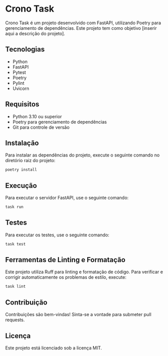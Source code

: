 # Crono Task

Crono Task é um projeto desenvolvido com FastAPI, utilizando Poetry para gerenciamento de dependências. Este projeto tem como objetivo [inserir aqui a descrição do projeto].

## Tecnologias

- Python
- FastAPI
- Pytest
- Poetry
- Pylint
- Uvicorn

## Requisitos

- Python 3.10 ou superior
- Poetry para gerenciamento de dependências
- Git para controle de versão

## Instalação

Para instalar as dependências do projeto, execute o seguinte comando no diretório raiz do projeto:

```bash
poetry install
```

## Execução

Para executar o servidor FastAPI, use o seguinte comando:

```bash
task run
```

## Testes

Para executar os testes, use o seguinte comando:

```bash
task test
```

## Ferramentas de Linting e Formatação

Este projeto utiliza Ruff para linting e formatação de código. Para verificar e corrigir automaticamente os problemas de estilo, execute:

```bash
task lint
```

## Contribuição

Contribuições são bem-vindas! Sinta-se a vontade para submeter pull requests.

## Licença

Este projeto está licenciado sob a licença MIT.
